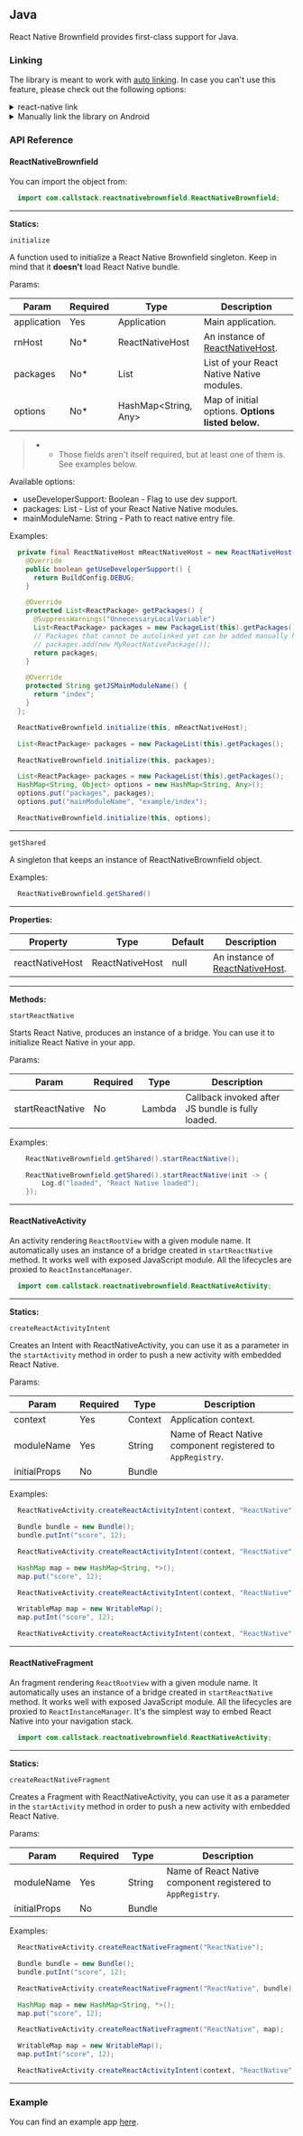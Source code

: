 ## Java

React Native Brownfield provides first-class support for Java.

### Linking

The library is meant to work with [auto linking](https://github.com/react-native-community/cli/blob/master/docs/autolinking.md). In case you can't use this feature, please check out the following options:

<details>
<summary>react-native link</summary>
Run the following command in your terminal:

```bash
  react-native link @callstack/react-native-brownfield
```
</details>

<details>
<summary>Manually link the library on Android</summary>

#### `android/settings.gradle`
```groovy
include ':react-native-brownfield'
project(':react-native-brownfield').projectDir = new File(rootProject.projectDir, '../node_modules/@callstack/react-native-brownfield/android')
```

#### `android/app/build.gradle`
```groovy
dependencies {
   ...
   implementation project(':react-native-brownfield')
}
```

#### `android/app/src/main/.../MainApplication.java`
On top, where imports are:

```java
import com.callstack.reactnativebrownfield.ReactNativeBrownfieldPackage;
```

Add the `ReactNativeBrownfieldPackage` class to your list of exported packages.

```java
@Override
protected List<ReactPackage> getPackages() {
    return Arrays.asList(
            new MainReactPackage(),
            new ReactNativeBrownfieldPackage()
    );
}
```
</details>

### API Reference

#### ReactNativeBrownfield

You can import the object from:

```java
  import com.callstack.reactnativebrownfield.ReactNativeBrownfield;
```

---

**Statics:**

`initialize`

A function used to initialize a React Native Brownfield singleton. Keep in mind that it **doesn't** load React Native bundle.

Params:

| Param                   | Required | Type                 | Description                                               |
| ----------------------- | -------- | -------------------- | --------------------------------------------------------- |
| application             | Yes      | Application          | Main application.                                         |
| rnHost                  | No*      | ReactNativeHost      | An instance of [ReactNativeHost](https://bit.ly/2ZnwgnA). |
| packages                | No*      | List<ReactPackage>   | List of your React Native Native modules.                 |
| options                 | No*      | HashMap<String, Any> | Map of initial options. __Options listed below.__         |

> * - Those fields aren't itself required, but at least one of them is. See examples below.

Available options:
- useDeveloperSupport: Boolean - Flag to use dev support.
- packages: List<ReactPackage> - List of your React Native Native modules.
- mainModuleName: String - Path to react native entry file.

Examples:

```java
  private final ReactNativeHost mReactNativeHost = new ReactNativeHost(this) {
    @Override
    public boolean getUseDeveloperSupport() {
      return BuildConfig.DEBUG;
    }

    @Override
    protected List<ReactPackage> getPackages() {
      @SuppressWarnings("UnnecessaryLocalVariable")
      List<ReactPackage> packages = new PackageList(this).getPackages();
      // Packages that cannot be autolinked yet can be added manually here, for example:
      // packages.add(new MyReactNativePackage());
      return packages;
    }

    @Override
    protected String getJSMainModuleName() {
      return "index";
    }
  };

  ReactNativeBrownfield.initialize(this, mReactNativeHost);
```

```java
  List<ReactPackage> packages = new PackageList(this).getPackages();

  ReactNativeBrownfield.initialize(this, packages);
```

```java
  List<ReactPackage> packages = new PackageList(this).getPackages();
  HashMap<String, Object> options = new HashMap<String, Any>();
  options.put("packages", packages);
  options.put("mainModuleName", "example/index");

  ReactNativeBrownfield.initialize(this, options);
```

---

`getShared`

A singleton that keeps an instance of ReactNativeBrownfield object.

Examples: 

```java
  ReactNativeBrownfield.getShared()
```

---

**Properties:**

| Property        | Type            | Default        | Description                                               |
| --------------- | --------------- | -------------- | --------------------------------------------------------- |
| reactNativeHost | ReactNativeHost | null           | An instance of [ReactNativeHost](https://bit.ly/2ZnwgnA). |

---

**Methods:**

`startReactNative`

Starts React Native, produces an instance of a bridge. You can use it to initialize React Native in your app.

Params:

| Param                   | Required | Type          | Description                                           |
| ----------------------- | -------- | ------------- | ----------------------------------------------------- |
| startReactNative        | No       | Lambda        | Callback invoked after JS bundle is fully loaded.     |

Examples:

```java
    ReactNativeBrownfield.getShared().startReactNative();
```

```java
    ReactNativeBrownfield.getShared().startReactNative(init -> {
        Log.d("loaded", "React Native loaded");
    });
```

---

#### ReactNativeActivity

An activity rendering `ReactRootView` with a given module name.  It automatically uses an instance of a bridge created in `startReactNative` method. It works well with exposed JavaScript module. All the lifecycles are proxied to `ReactInstanceManager`.

```java
  import com.callstack.reactnativebrownfield.ReactNativeActivity;
```

---

**Statics:**

`createReactActivityIntent`

Creates an Intent with ReactNativeActivity, you can use it as a parameter in the `startActivity` method in order to push a new activity with embedded React Native.

Params:

| Param                   | Required | Type                 | Description                                                 |
| ----------------------- | -------- | ------------------------------------------- | ----------------------------------------------------------- |
| context                 | Yes      | Context                                     | Application context.                                        |
| moduleName              | Yes      | String                                      | Name of React Native component registered to `AppRegistry`. |
| initialProps            | No       | Bundle || HashMap<String, *> || ReadableMap | Initial properties to be passed to React Native component.  |

Examples: 

```java
  ReactNativeActivity.createReactActivityIntent(context, "ReactNative");
```

```java
  Bundle bundle = new Bundle();
  bundle.putInt("score", 12);

  ReactNativeActivity.createReactActivityIntent(context, "ReactNative", bundle);
```

```java
  HashMap map = new HashMap<String, *>();
  map.put("score", 12);

  ReactNativeActivity.createReactActivityIntent(context, "ReactNative", map);
```

```java
  WritableMap map = new WritableMap();
  map.putInt("score", 12);

  ReactNativeActivity.createReactActivityIntent(context, "ReactNative", map);
```

---

#### ReactNativeFragment

An fragment rendering `ReactRootView` with a given module name.  It automatically uses an instance of a bridge created in `startReactNative` method. It works well with exposed JavaScript module. All the lifecycles are proxied to `ReactInstanceManager`. It's the simplest way to embed React Native into your navigation stack.

```java
  import com.callstack.reactnativebrownfield.ReactNativeActivity;
```

---

**Statics:**

`createReactNativeFragment`

Creates a Fragment with ReactNativeActivity, you can use it as a parameter in the `startActivity` method in order to push a new activity with embedded React Native.

Params:

| Param                   | Required | Type                 | Description                                                 |
| ----------------------- | -------- | ------------------------------------------- | ----------------------------------------------------------- |
| moduleName              | Yes      | String                                      | Name of React Native component registered to `AppRegistry`. |
| initialProps            | No       | Bundle || HashMap<String, *> || ReadableMap | Initial properties to be passed to React Native component.  |

Examples: 

```java
  ReactNativeActivity.createReactNativeFragment("ReactNative");
```

```java
  Bundle bundle = new Bundle();
  bundle.putInt("score", 12);

  ReactNativeActivity.createReactNativeFragment("ReactNative", bundle);
```

```java
  HashMap map = new HashMap<String, *>();
  map.put("score", 12);

  ReactNativeActivity.createReactNativeFragment("ReactNative", map);
```

```java
  WritableMap map = new WritableMap();
  map.putInt("score", 12);

  ReactNativeActivity.createReactActivityIntent(context, "ReactNative", map);
```

---

### Example

You can find an example app [here](../example/java).


